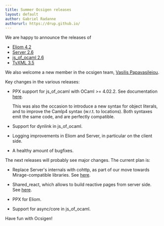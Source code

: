 ```yaml
---
title: Summer Ocsigen releases
layout: default
author: Gabriel Radanne
authorurl: https://drup.github.io/
---
```


We are happy to announce the releases of

- [Eliom 4.2](https://github.com/ocsigen/eliom/releases/tag/4.2)
- [Server 2.6](https://github.com/ocsigen/ocsigenserver/releases/tag/2.6)
- [js_of_ocaml 2.6](https://github.com/ocsigen/js_of_ocaml/releases/tag/2.6)
- [TyXML 3.5](https://github.com/ocsigen/tyxml/releases/tag/3.5.0)

We also welcome a new member in the ocsigen team, [Vasilis Papavasileiou](https://github.com/vasilisp).

Key changes in the various releases:

- PPX support for js_of_ocaml with OCaml >= 4.02.2.
  See documentation [here](http://ocsigen.org/js_of_ocaml/2.6/api/Ppx_js).

  This was also the occasion to introduce a new syntax for object
  literals, and to improve the Camlp4 syntax (w.r.t. to
  locations). Both syntaxes emit the same code, and are perfectly
  compatible.

- Support for dynlink in js_of_ocaml.

- Logging improvements in Eliom and Server, in particular on
  the client side.

- A healthy amount of bugfixes.


The next releases will probably see major changes. The current plan
is:

- Replace Server's internals with cohttp, as part of our
  move towards Mirage-compatible libraries. See [here](https://github.com/ocsigen/ocsigenserver/issues/54).

- Shared_react, which allows to build reactive pages from server side. See [here](https://github.com/ocsigen/eliom/issues/162).

- PPX for Eliom.

- Support for async/core in js_of_ocaml.

 Have fun with Ocsigen!
